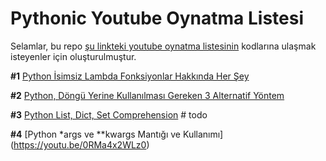 # Pythonic Youtube Oynatma Listesi

Selamlar, bu repo [şu linkteki youtube oynatma listesinin](https://www.youtube.com/playlist?list=PLglxyKu9SklI6Pmvl5ueM7LUVw_jxgdnO) kodlarına ulaşmak isteyenler için oluşturulmuştur.

**#1** [Python İsimsiz Lambda Fonksiyonlar Hakkında Her Şey](https://youtu.be/Yyh6uK-Hixc)

**#2** [Python, Döngü Yerine Kullanılması Gereken 3 Alternatif Yöntem](https://youtu.be/scgOn9UQD2o)

**#3** [Python List, Dict, Set Comprehension]() # todo

**#4** [Python &ast;args ve &ast;&ast;kwargs Mantığı ve Kullanımı] (https://youtu.be/0RMa4x2WLz0)

